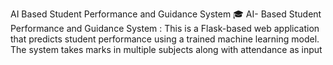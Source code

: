 AI Based Student Performance and Guidance System
🎓 AI- Based Student Performance and Guidance System : 
This is a Flask-based web application that predicts student performance using a trained machine learning model. The system takes marks in multiple subjects along with attendance as input
